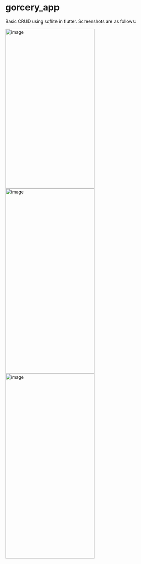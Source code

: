 # gorcery_app

Basic CRUD using sqflite in flutter. Screenshots are as follows:

<img width="280" height="500" alt="image" src="https://github.com/user-attachments/assets/bd46c91e-cf99-47ba-a04b-8b1e5daa3e73" />
<img width="280" height="580" alt="image" src="https://github.com/user-attachments/assets/3652653a-bec2-4e6f-abe5-23b2c4d99174" />
<img width="280" height="580" alt="image" src="https://github.com/user-attachments/assets/7dc58bd3-f176-429e-8774-a5e8beaf23c9" />
